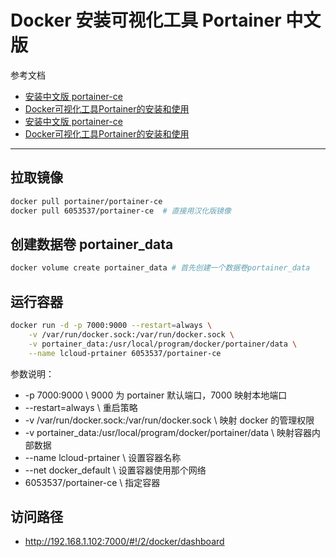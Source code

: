 # Docker 安装可视化工具 Portainer 中文版

参考文档

- [安装中文版 portainer-ce](https://www.jianshu.com/p/818a00d189b5)
- [Docker可视化工具Portainer的安装和使用](https://blog.csdn.net/fly910905/article/details/113415899)
- [安装中文版 portainer-ce](https://www.jianshu.com/p/818a00d189b5)
- [Docker可视化工具Portainer的安装和使用](https://blog.csdn.net/fly910905/article/details/113415899)

---

## 拉取镜像

```sh
docker pull portainer/portainer-ce
docker pull 6053537/portainer-ce  # 直接用汉化版镜像
```

## 创建数据卷 portainer_data

```sh
docker volume create portainer_data # 首先创建一个数据卷portainer_data
```

## 运行容器

```sh
docker run -d -p 7000:9000 --restart=always \
    -v /var/run/docker.sock:/var/run/docker.sock \
    -v portainer_data:/usr/local/program/docker/portainer/data \
    --name lcloud-prtainer 6053537/portainer-ce
```

参数说明：

- -p 7000:9000 \ 9000 为 portainer 默认端口，7000 映射本地端口
- --restart=always \ 重启策略
- -v /var/run/docker.sock:/var/run/docker.sock \ 映射 docker 的管理权限
- -v portainer_data:/usr/local/program/docker/portainer/data \ 映射容器内部数据
- --name lcloud-prtainer \ 设置容器名称
- --net docker_default \ 设置容器使用那个网络
- 6053537/portainer-ce \ 指定容器

## 访问路径

- <http://192.168.1.102:7000/#!/2/docker/dashboard>

